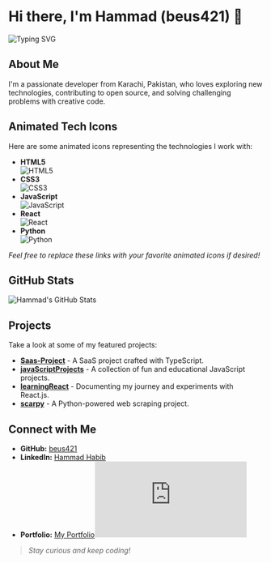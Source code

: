 # Hi there, I'm Hammad (beus421) 👋

![Typing SVG](https://readme-typing-svg.herokuapp.com?font=Fira+Code&size=27&duration=3000&pause=1000&color=F7B733&center=true&vCenter=true&width=435&lines=Welcome+to+my+Profile;Explore+my+world+of+code)

## About Me

I'm a passionate developer from Karachi, Pakistan, who loves exploring new technologies, contributing to open source, and solving challenging problems with creative code.

## Animated Tech Icons

Here are some animated icons representing the technologies I work with:

- **HTML5**  
  ![HTML5](https://raw.githubusercontent.com/abhisheknaiidu/awesome-github-readme/main/images/html5.gif)
- **CSS3**  
  ![CSS3](https://raw.githubusercontent.com/abhisheknaiidu/awesome-github-readme/main/images/css3.gif)
- **JavaScript**  
  ![JavaScript](https://raw.githubusercontent.com/abhisheknaiidu/awesome-github-readme/main/images/javascript.gif)
- **React**  
  ![React](https://raw.githubusercontent.com/abhisheknaiidu/awesome-github-readme/main/images/react.gif)
- **Python**  
  ![Python](https://raw.githubusercontent.com/abhisheknaiidu/awesome-github-readme/main/images/python.gif)

*Feel free to replace these links with your favorite animated icons if desired!*

## GitHub Stats

![Hammad's GitHub Stats](https://github-readme-stats.vercel.app/api?username=beus421&show_icons=true&theme=radical)

## Projects

Take a look at some of my featured projects:

- [**Saas-Project**](https://github.com/beus421/Saas-Project) - A SaaS project crafted with TypeScript.
- [**javaScriptProjects**](https://github.com/beus421/javaScriptProjects) - A collection of fun and educational JavaScript projects.
- [**learningReact**](https://github.com/beus421/learningReact) - Documenting my journey and experiments with React.js.
- [**scarpy**](https://github.com/beus421/scarpy) - A Python-powered web scraping project.

## Connect with Me

- **GitHub:** [beus421](https://github.com/beus421)
- **LinkedIn:** [Hammad Habib](https://www.linkedin.com/in/hammad-habib-257b872ba/) <!-- Replace '#' with your actual LinkedIn URL -->
- **Portfolio:** [My Portfolio![sparkles](https://fonts.gstatic.com/s/e/notoemoji/latest/2728/lottie.json)](https://www.hammad-h.online/) <!-- Replace '#' with your actual portfolio URL -->

> *Stay curious and keep coding!*


<!---
beus421/beus421 is a ✨ special ✨ repository because its `README.md` (this file) appears on your GitHub profile.
You can click the Preview link to take a look at your changes.
--->
